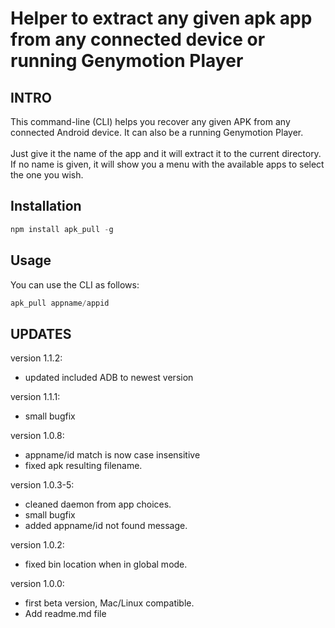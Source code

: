 Helper to extract any given apk app from any connected device or running Genymotion Player
==============================
## INTRO

This command-line (CLI) helps you recover any given APK from any connected Android device. It can also be a running Genymotion Player.<br/><br/>
Just give it the name of the app and it will extract it to the current directory. If no name is given, it will show you a menu with the available apps to select the one you wish. 

## Installation
```javascript
npm install apk_pull -g
```

## Usage
You can use the CLI as follows:  

```javascript
apk_pull appname/appid
```

## UPDATES

version 1.1.2:
- updated included ADB to newest version

version 1.1.1:
- small bugfix

version 1.0.8:
- appname/id match is now case insensitive
- fixed apk resulting filename.

version 1.0.3-5: 
- cleaned daemon from app choices.
- small bugfix
- added appname/id not found message.

version 1.0.2: 
- fixed bin location when in global mode.

version 1.0.0: 
- first beta version, Mac/Linux compatible.
- Add readme.md file